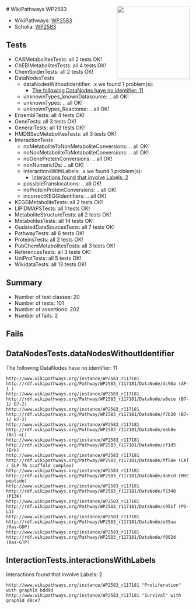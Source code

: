<img style="float: right; width: 200px" src="https://upload.wikimedia.org/wikipedia/commons/thumb/8/83/Wplogo_with_text_500.png/640px-Wplogo_with_text_500.png" />
# WikiPathways WP2583

* WikiPathways: [WP2583](https://new.wikipathways.org/pathways/WP2583)
* Scholia: [WP2583](https://scholia.toolforge.org/wikipathways/WP2583)
## Tests
* CASMetabolitesTests: all 2 tests OK!
* ChEBIMetabolitesTests: all 4 tests OK!
* ChemSpiderTests: all 2 tests OK!
* DataNodesTests
    * dataNodesWithoutIdentifier: .x we found 1 problem(s):
        * [The following DataNodes have no identifier: 11](#8792c491)
    * unknownTypes_knownDatasource: .. all OK!
    * unknownTypes: .. all OK!
    * unknownTypes_Reactome: .. all OK!
* EnsemblTests: all 4 tests OK!
* GeneTests: all 3 tests OK!
* GeneralTests: all 13 tests OK!
* HMDBSecMetabolitesTests: all 3 tests OK!
* InteractionTests
    * noMetaboliteToNonMetaboliteConversions: .. all OK!
    * noNonMetaboliteToMetaboliteConversions: .. all OK!
    * noGeneProteinConversions: .. all OK!
    * nonNumericIDs: .. all OK!
    * interactionsWithLabels: .x we found 1 problem(s):
        * [Interactions found that involve Labels: 2](#630d2679)
    * possibleTranslocations: .. all OK!
    * noProteinProteinConversions: .. all OK!
    * incorrectKEGGIdentifiers: .. all OK!
* KEGGMetaboliteTests: all 2 tests OK!
* LIPIDMAPSTests: all 1 tests OK!
* MetaboliteStructureTests: all 2 tests OK!
* MetabolitesTests: all 14 tests OK!
* OudatedDataSourcesTests: all 7 tests OK!
* PathwayTests: all 6 tests OK!
* ProteinsTests: all 2 tests OK!
* PubChemMetabolitesTests: all 3 tests OK!
* ReferencesTests: all 3 tests OK!
* UniProtTests: all 5 tests OK!
* WikidataTests: all 13 tests OK!


## Summary

* Number of test classes: 20
* Number of tests: 101
* Number of assertions: 202
* Number of fails: 2

## Fails

<a name="8792c491" />

## DataNodesTests.dataNodesWithoutIdentifier

The following DataNodes have no identifier: 11
```
http://www.wikipathways.org/instance/WP2583_r117181 http://rdf.wikipathways.org/Pathway/WP2583_r117181/DataNode/dc90a (AP-1 )
http://www.wikipathways.org/instance/WP2583_r117181 http://rdf.wikipathways.org/Pathway/WP2583_r117181/DataNode/a8ece (B7-1/ B7-2)
http://www.wikipathways.org/instance/WP2583_r117181 http://rdf.wikipathways.org/Pathway/WP2583_r117181/DataNode/f7b20 (B7-1/ B7-2)
http://www.wikipathways.org/instance/WP2583_r117181 http://rdf.wikipathways.org/Pathway/WP2583_r117181/DataNode/eeb8e (Bcl-xL)
http://www.wikipathways.org/instance/WP2583_r117181 http://rdf.wikipathways.org/Pathway/WP2583_r117181/DataNode/cf1d5 (Erk)
http://www.wikipathways.org/instance/WP2583_r117181 http://rdf.wikipathways.org/Pathway/WP2583_r117181/DataNode/ff54e (LAT / SLP-76 scaffold complex)
http://www.wikipathways.org/instance/WP2583_r117181 http://rdf.wikipathways.org/Pathway/WP2583_r117181/DataNode/da6cd (MHC peptide)
http://www.wikipathways.org/instance/WP2583_r117181 http://rdf.wikipathways.org/Pathway/WP2583_r117181/DataNode/f2340 (P13K)
http://www.wikipathways.org/instance/WP2583_r117181 http://rdf.wikipathways.org/Pathway/WP2583_r117181/DataNode/c951f (PD-L1)
http://www.wikipathways.org/instance/WP2583_r117181 http://rdf.wikipathways.org/Pathway/WP2583_r117181/DataNode/e35aa (Ras-GDP)
http://www.wikipathways.org/instance/WP2583_r117181 http://rdf.wikipathways.org/Pathway/WP2583_r117181/DataNode/f002d (Ras-GTP)
```

<a name="630d2679" />

## InteractionTests.interactionsWithLabels

Interactions found that involve Labels: 2
```
http://www.wikipathways.org/instance/WP2583_r117181 "Proliferation" with graphId bdd9d
http://www.wikipathways.org/instance/WP2583_r117181 "Survival" with graphId d8ce7
```

